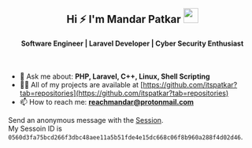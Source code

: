 <h2 align="center">Hi ⚡️ I'm Mandar Patkar <img src= "https://media.tenor.com/images/2adfe94e69139f3e22623b61d375a7a7/tenor.gif" width= "30" height= "30"></h>
<h4 align="center">Software Engineer | Laravel Developer | Cyber Security Enthusiast</h4>

<br>

- 💬 Ask me about: **PHP, Laravel, C++, Linux, Shell Scripting**
- 👨‍💻 All of my projects are available at [https://github.com/itspatkar?tab=repositories](https://github.com/itspatkar?tab=repositories)
- 📫 How to reach me: **reachmandar@protonmail.com**

Send an anonymous message with the [Session](https://getsession.org/).<br>
My Sessoin ID is `0560d3fa75bcd266f3dbc48aee11a5b51fde4e15dc668c06f8b960a288f4d02d46`.
